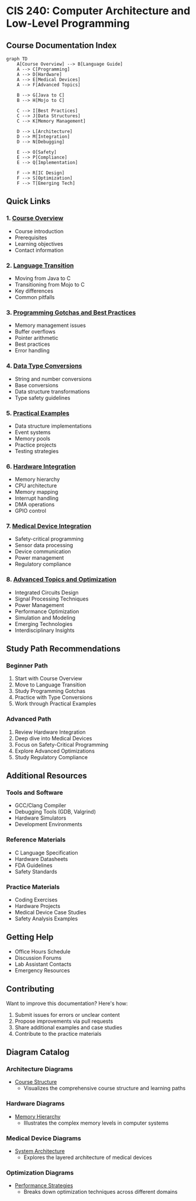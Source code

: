 # CIS 240: Computer Architecture and Low-Level Programming

## Course Documentation Index

```mermaid
graph TD
    A[Course Overview] --> B[Language Guide]
    A --> C[Programming]
    A --> D[Hardware]
    A --> E[Medical Devices]
    A --> F[Advanced Topics]
    
    B --> G[Java to C]
    B --> H[Mojo to C]
    
    C --> I[Best Practices]
    C --> J[Data Structures]
    C --> K[Memory Management]
    
    D --> L[Architecture]
    D --> M[Integration]
    D --> N[Debugging]
    
    E --> O[Safety]
    E --> P[Compliance]
    E --> Q[Implementation]
    
    F --> R[IC Design]
    F --> S[Optimization]
    F --> T[Emerging Tech]
```

## Quick Links

### 1. [Course Overview](sections/01_overview.md)
- Course introduction
- Prerequisites
- Learning objectives
- Contact information

### 2. [Language Transition](sections/02_language_transition.md)
- Moving from Java to C
- Transitioning from Mojo to C
- Key differences
- Common pitfalls

### 3. [Programming Gotchas and Best Practices](sections/03_gotchas_and_practices.md)
- Memory management issues
- Buffer overflows
- Pointer arithmetic
- Best practices
- Error handling

### 4. [Data Type Conversions](sections/04_type_conversions.md)
- String and number conversions
- Base conversions
- Data structure transformations
- Type safety guidelines

### 5. [Practical Examples](sections/05_practical_examples.md)
- Data structure implementations
- Event systems
- Memory pools
- Practice projects
- Testing strategies

### 6. [Hardware Integration](sections/06_hardware_integration.md)
- Memory hierarchy
- CPU architecture
- Memory mapping
- Interrupt handling
- DMA operations
- GPIO control

### 7. [Medical Device Integration](sections/07_medical_devices.md)
- Safety-critical programming
- Sensor data processing
- Device communication
- Power management
- Regulatory compliance

### 8. [Advanced Topics and Optimization](sections/08_advanced_topics.md)
- Integrated Circuits Design
- Signal Processing Techniques
- Power Management
- Performance Optimization
- Simulation and Modeling
- Emerging Technologies
- Interdisciplinary Insights

## Study Path Recommendations

### Beginner Path
1. Start with Course Overview
2. Move to Language Transition
3. Study Programming Gotchas
4. Practice with Type Conversions
5. Work through Practical Examples

### Advanced Path
1. Review Hardware Integration
2. Deep dive into Medical Devices
3. Focus on Safety-Critical Programming
4. Explore Advanced Optimizations
5. Study Regulatory Compliance

## Additional Resources

### Tools and Software
- GCC/Clang Compiler
- Debugging Tools (GDB, Valgrind)
- Hardware Simulators
- Development Environments

### Reference Materials
- C Language Specification
- Hardware Datasheets
- FDA Guidelines
- Safety Standards

### Practice Materials
- Coding Exercises
- Hardware Projects
- Medical Device Case Studies
- Safety Analysis Examples

## Getting Help
- Office Hours Schedule
- Discussion Forums
- Lab Assistant Contacts
- Emergency Resources

## Contributing
Want to improve this documentation? Here's how:
1. Submit issues for errors or unclear content
2. Propose improvements via pull requests
3. Share additional examples and case studies
4. Contribute to the practice materials 

## Diagram Catalog

### Architecture Diagrams
- [Course Structure](/diagrams/architecture/course_structure.md)
  - Visualizes the comprehensive course structure and learning paths

### Hardware Diagrams
- [Memory Hierarchy](/diagrams/hardware/memory_hierarchy.md)
  - Illustrates the complex memory levels in computer systems

### Medical Device Diagrams
- [System Architecture](/diagrams/medical_devices/system_architecture.md)
  - Explores the layered architecture of medical devices

### Optimization Diagrams
- [Performance Strategies](/diagrams/optimization/performance_strategies.md)
  - Breaks down optimization techniques across different domains 